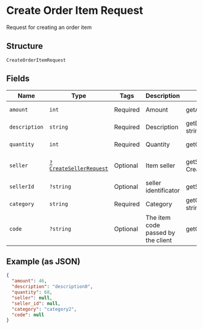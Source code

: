 
# Create Order Item Request

Request for creating an order item

## Structure

`CreateOrderItemRequest`

## Fields

| Name | Type | Tags | Description | Getter | Setter |
|  --- | --- | --- | --- | --- | --- |
| `amount` | `int` | Required | Amount | getAmount(): int | setAmount(int amount): void |
| `description` | `string` | Required | Description | getDescription(): string | setDescription(string description): void |
| `quantity` | `int` | Required | Quantity | getQuantity(): int | setQuantity(int quantity): void |
| `seller` | [`?CreateSellerRequest`](/doc/models/create-seller-request.md) | Optional | Item seller | getSeller(): ?CreateSellerRequest | setSeller(?CreateSellerRequest seller): void |
| `sellerId` | `?string` | Optional | seller identificator | getSellerId(): ?string | setSellerId(?string sellerId): void |
| `category` | `string` | Required | Category | getCategory(): string | setCategory(string category): void |
| `code` | `?string` | Optional | The item code passed by the client | getCode(): ?string | setCode(?string code): void |

## Example (as JSON)

```json
{
  "amount": 46,
  "description": "description0",
  "quantity": 68,
  "seller": null,
  "seller_id": null,
  "category": "category2",
  "code": null
}
```

